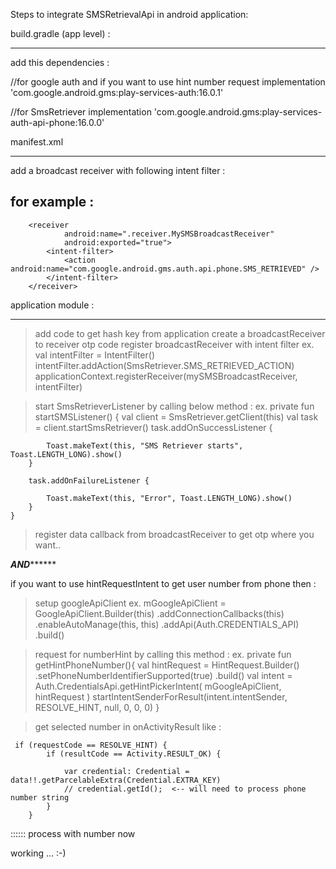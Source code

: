 Steps to integrate SMSRetrievalApi in android application: 

build.gradle (app level) : 
***************************
add this dependencies :

//for google auth and if you want to use hint number request
implementation 'com.google.android.gms:play-services-auth:16.0.1'

//for SmsRetriever 
implementation 'com.google.android.gms:play-services-auth-api-phone:16.0.0'


manifest.xml
***************************
add a broadcast receiver with following intent filter :

<intent-filter>
      <action android:name="com.google.android.gms.auth.api.phone.SMS_RETRIEVED" />
</intent-filter>


for example :
-------------
        <receiver
                android:name=".receiver.MySMSBroadcastReceiver"
                android:exported="true">
            <intent-filter>
                <action android:name="com.google.android.gms.auth.api.phone.SMS_RETRIEVED" />
            </intent-filter>
        </receiver>


application module :
********************
> add code to get hash key from application
> create a broadcastReceiver to receiver otp code
> register broadcastReceiver with intent filter 
ex.
        val intentFilter = IntentFilter()
        intentFilter.addAction(SmsRetriever.SMS_RETRIEVED_ACTION)
        applicationContext.registerReceiver(mySMSBroadcastReceiver, intentFilter)

> start SmsRetrieverListener by calling below method :
ex.
private fun startSMSListener() {
        val client = SmsRetriever.getClient(this)
        val task = client.startSmsRetriever()
        task.addOnSuccessListener {
 
            Toast.makeText(this, "SMS Retriever starts", Toast.LENGTH_LONG).show()
        }

        task.addOnFailureListener {
           
            Toast.makeText(this, "Error", Toast.LENGTH_LONG).show()
        }
    }

> register data callback from broadcastReceiver to get otp where you want..

***************************AND*********************************

if you want to use hintRequestIntent to get user number from phone then :

> setup googleApiClient 
ex.
	mGoogleApiClient = GoogleApiClient.Builder(this)
            .addConnectionCallbacks(this)
            .enableAutoManage(this, this)
            .addApi(Auth.CREDENTIALS_API)
            .build()

> request for numberHint by calling this method :
ex.
    private fun getHintPhoneNumber(){
        val hintRequest = HintRequest.Builder()
            .setPhoneNumberIdentifierSupported(true)
            .build()
        val intent = Auth.CredentialsApi.getHintPickerIntent(
            mGoogleApiClient, hintRequest
        )
        startIntentSenderForResult(intent.intentSender, RESOLVE_HINT, null, 0, 0, 0)
    }

> get selected number in onActivityResult like :

     if (requestCode == RESOLVE_HINT) {
            if (resultCode == Activity.RESULT_OK) {

                var credential: Credential = data!!.getParcelableExtra(Credential.EXTRA_KEY)
                // credential.getId();  <-- will need to process phone number string
            }
        }


:::::: process with number now

working ... :-)

